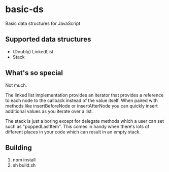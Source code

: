 # basic-ds #

Basic data structures for JavaScript

## Supported data structures ##

- (Doubly) LinkedList
- Stack

## What's so special ##

Not much.

The linked list implementation provides an iterator that provides a
reference to each node to the callback instead of the value itself.  When paired
with methods like insertBeforeNode or insertAfterNode you can quickly insert
additional values as you iterate over a list.

The stack is just a boring except for delegate methods which a user can set such
as "poppedLastItem".  This comes in handy when there's lots of different places
in your code which can result in an empty stack.

## Building ##

1. npm install
2. sh build.sh

